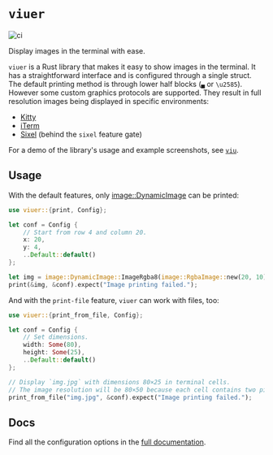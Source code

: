 # `viuer`

![ci](https://github.com/atanunq/viuer/actions/workflows/ci.yml/badge.svg)

Display images in the terminal with ease.

`viuer` is a Rust library that makes it easy to show images in the terminal.
It has a straightforward interface and is configured through a single struct.
The default printing method is through lower half blocks (`▄` or `\u2585`).
However some custom graphics protocols are supported. They result in full
resolution images being displayed in specific environments:

- [Kitty](https://sw.kovidgoyal.net/kitty/graphics-protocol.html)
- [iTerm](https://iterm2.com/documentation-images.html)
- [Sixel](https://github.com/saitoha/libsixel) (behind the `sixel`
  feature gate)

For a demo of the library's usage and example screenshots, see
[`viu`](https://github.com/atanunq/viu?tab=readme-ov-file#examples).

## Usage

With the default features, only [image::DynamicImage](https://docs.rs/image/latest/image/enum.DynamicImage.html) can be printed:

```rust
use viuer::{print, Config};

let conf = Config {
    // Start from row 4 and column 20.
    x: 20,
    y: 4,
    ..Default::default()
};

let img = image::DynamicImage::ImageRgba8(image::RgbaImage::new(20, 10));
print(&img, &conf).expect("Image printing failed.");
```

And with the `print-file` feature, `viuer` can work with files, too:
```rust
use viuer::{print_from_file, Config};

let conf = Config {
    // Set dimensions.
    width: Some(80),
    height: Some(25),
    ..Default::default()
};

// Display `img.jpg` with dimensions 80×25 in terminal cells.
// The image resolution will be 80×50 because each cell contains two pixels.
print_from_file("img.jpg", &conf).expect("Image printing failed.");
```

## Docs

Find all the configuration options in the [full documentation](https://docs.rs/viuer/latest/viuer/).
